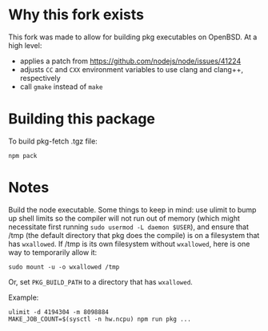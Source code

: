 # Why this fork exists

This fork was made to allow for building pkg executables on
OpenBSD. At a high level:

- applies a patch from https://github.com/nodejs/node/issues/41224
- adjusts `CC` and `CXX` environment variables to use clang and clang++, respectively
- call `gmake` instead of `make`

# Building this package

To build pkg-fetch .tgz file:

```
npm pack
```

# Notes

Build the node executable. Some things to keep in mind: use ulimit to bump up
shell limits so the compiler will not run out of memory (which might
necessitate first running `sudo usermod -L daemon $USER`), and ensure that /tmp (the
default directory that pkg does the compile) is on a filesystem that has `wxallowed`.
If /tmp is its own filesystem without `wxallowed`, here is one way to temporarily
allow it:

```
sudo mount -u -o wxallowed /tmp
```

Or, set `PKG_BUILD_PATH` to a directory that has `wxallowed`.

Example:

```
ulimit -d 4194304 -m 8098884
MAKE_JOB_COUNT=$(sysctl -n hw.ncpu) npm run pkg ...
```
